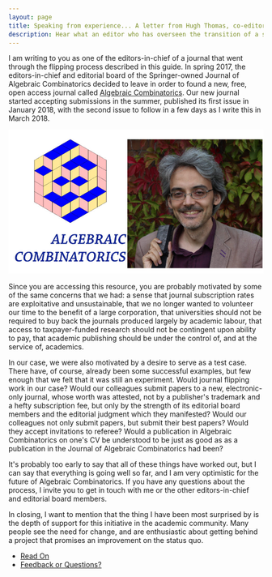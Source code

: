 ```yaml
---
layout: page
title: Speaking from experience... A letter from Hugh Thomas, co-editor of Algebraic Combinatorics
description: Hear what an editor who has overseen the transition of a scholarly journal from the subscription model to open access learned from the experience.
---
```

I am writing to you as one of the editors-in-chief of a journal that went through
the flipping process described in this guide.  In spring 2017, the editors-in-chief
and editorial board of the Springer-owned Journal of Algebraic Combinatorics
decided to leave in order to found a new, free, open access journal called
<a href ="https://alco.centre-mersenne.org/journals/ALCO">Algebraic Combinatorics</a>.  Our new journal started accepting submissions in the
summer, published its first issue in January 2018, with the second issue to follow
in a few days as I write this in March 2018.  

<span class="image fit"><img src="assets/images/hughandalcoforbannerArtboard.jpg" alt="an image of Hugh Thomas, co-editor of Algebraic Combinatorics" /></span>
<!-- todo shrink this image to decrease load size -->
Since you are accessing this resource, you are probably motivated by some of the same
concerns that we had: a sense that journal subscription rates are exploitative and
unsustainable, that we no longer wanted to volunteer our time to the benefit of a
large corporation, that universities should not be required to buy back the journals
produced largely by academic labour, that access to taxpayer-funded research
should not be contingent upon ability to pay, that academic publishing should be
under the control of, and at the service of, academics.

In our case, we were also motivated by a desire to serve as a test case.  There have,
of course, already been some successful examples, but few enough that we felt that
it was still an experiment.  Would journal flipping work in our case?  Would our
colleagues submit  papers to a new, electronic-only journal, whose worth was attested,
not by a publisher's trademark and a hefty subscription fee, but only by the strength of
its editorial board members and the editorial judgment which they manifested?  Would
our colleagues not only submit papers, but submit their best papers? Would they accept
invitations to referee?  Would a publication in Algebraic Combinatorics on one's CV be
understood to be just as good as as a publication in the Journal of Algebraic
Combinatorics had been?

It's probably too early to say that all of these things have worked out, but I can say that
everything is going well so far, and I am very optimistic for the future of Algebraic
Combinatorics.  If you have any questions about the process, I invite you to get in
touch with me or the other editors-in-chief and editorial board members.  

In closing, I want to mention that the thing I have been most surprised by is the depth of
support for this initiative in the academic community.  Many people see the need for
change, and are enthusiastic about getting behind a project that promises an improvement
on the status quo.

<ul class="actions">
  <li><a href="/why-open-access-and-why-now" class="button special big">Read On</a></li>
  <li><a href="/contact" class="button small">Feedback or Questions?</a></li>
</ul>
